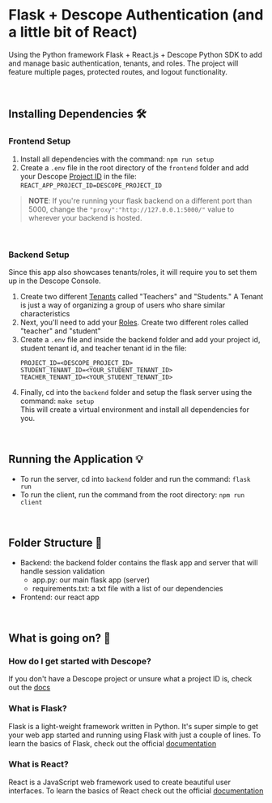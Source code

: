 # Flask + Descope Authentication (and a little bit of React) 

Using the Python framework Flask + React.js + Descope Python SDK to add and manage basic authentication, tenants, and roles. The project will feature multiple pages, protected routes, and logout functionality. 

<br>

## Installing Dependencies 🛠️

### Frontend Setup

1. Install all dependencies with the command: ```npm run setup``` 
2. Create a ```.env``` file in the root directory of the `frontend` folder and add your Descope [Project ID](https://app.descope.com/settings/project) in the file: ```REACT_APP_PROJECT_ID=DESCOPE_PROJECT_ID```

> **NOTE**: If you're running your flask backend on a different port than 5000, change the ```"proxy":"http://127.0.0.1:5000/"``` value to wherever your backend is hosted.

<br> 

### Backend Setup

Since this app also showcases tenants/roles, it will require you to set them up in the Descope Console.

1. Create two different [Tenants](https://app.descope.com/tenants) called "Teachers" and "Students." A Tenant is just a way of organizing a group of users who share similar characteristics 
2. Next, you'll need to add your [Roles](https://app.descope.com/authorization). Create two different roles called "teacher" and "student" <br>
3. Create a ```.env``` file and inside the backend folder and add your project id, student tenant id, and teacher tenant id in  the file:  
    ```
    PROJECT_ID=<DESCOPE_PROJECT_ID>
    STUDENT_TENANT_ID=<YOUR_STUDENT_TENANT_ID>
    TEACHER_TENANT_ID=<YOUR_STUDENT_TENANT_ID>
    ```
5. Finally, cd into the `backend` folder and setup the flask server using the command: ```make setup``` <br>
This will create a virtual environment and install all dependencies for you.

<br>

## Running the Application 💡

- To run the server, cd into `backend` folder and run the command: ```flask run```
- To run the client, run the command from the root directory: ```npm run client``` 

<br>

## Folder Structure 📁

- Backend: the backend folder contains the flask app and server that will handle session validation 
    - app.py: our main flask app (server)
    - requirements.txt: a txt file with a list of our dependencies
- Frontend: our react app 

<br>

## What is going on? 🤔

### How do I get started with Descope?
If you don't have a Descope project or unsure what a project ID is, check out the [docs](https://docs.descope.com/build/guides/gettingstarted/)

### What is Flask?
Flask is a light-weight framework written in Python. It's super simple to get your web app started and running using Flask with just a couple of lines. To learn the basics of Flask, check out the official [documentation](https://flask.palletsprojects.com/en/2.3.x/quickstart/)<br>

### What is React? 
React is a JavaScript web framework used to create beautiful user interfaces. To learn the basics of React check out the official [documentation](https://react.dev/learn)



